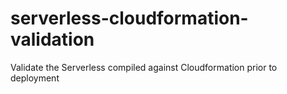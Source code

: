 # serverless-cloudformation-validation
Validate the Serverless compiled against Cloudformation prior to deployment
